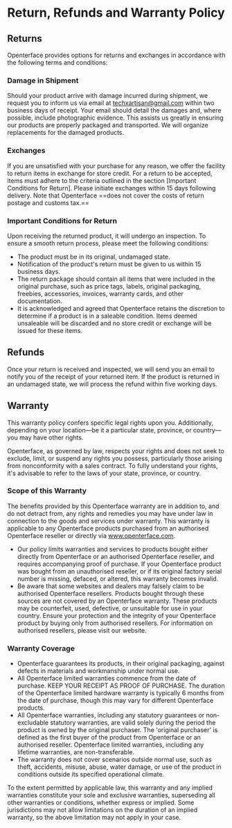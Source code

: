 # Return, Refunds and Warranty Policy

## Returns

Openterface provides options for returns and exchanges in accordance with the following terms and conditions:

### Damage in Shipment

Should your product arrive with damage incurred during shipment, we request you to inform us via email at [techxartisan@gmail.com](mailto:techxartisan@gmail.com) within two business days of receipt. Your email should detail the damages and, where possible, include photographic evidence. This assists us greatly in ensuring our products are properly packaged and transported. We will organize replacements for the damaged products.

### Exchanges

If you are unsatisfied with your purchase for any reason, we offer the facility to return items in exchange for store credit. For a return to be accepted, items must adhere to the criteria outlined in the section [Important Conditions for Return]. Please initiate exchanges within 15 days following delivery. Note that Openterface ==does not cover the costs of return postage and customs tax.==

### Important Conditions for Return

Upon receiving the returned product, it will undergo an inspection. To ensure a smooth return process, please meet the following conditions:

- The product must be in its original, undamaged state.
- Notification of the product's return must be given to us within 15 business days.
- The return package should contain all items that were included in the original purchase, such as price tags, labels, original packaging, freebies, accessories, invoices, warranty cards, and other documentation.
- It is acknowledged and agreed that Openterface retains the discretion to determine if a product is in a saleable condition. Items deemed unsaleable will be discarded and no store credit or exchange will be issued for these items.

## Refunds

Once your return is received and inspected, we will send you an email to notify you of the receipt of your returned item. If the product is returned in an undamaged state, we will process the refund within five working days.

## Warranty

This warranty policy confers specific legal rights upon you. Additionally, depending on your location—be it a particular state, province, or country—you may have other rights. 

Openterface, as governed by law, respects your rights and does not seek to exclude, limit, or suspend any rights you possess, particularly those arising from nonconformity with a sales contract. To fully understand your rights, it's advisable to refer to the laws of your state, province, or country.

### Scope of this Warranty

The benefits provided by this Openterface warranty are in addition to, and do not detract from, any rights and remedies you may have under law in connection to the goods and services under warranty. This warranty is applicable to any Openterface products purchased from an authorised Openterface reseller or directly via www.openterface.com.

- Our policy limits warranties and services to products bought either directly from Openterface or an authorised Openterface reseller, and requires accompanying proof of purchase. If your Openterface product was bought from an unauthorised reseller, or if its original factory serial number is missing, defaced, or altered, this warranty becomes invalid.
- Be aware that some websites and dealers may falsely claim to be authorised Openterface resellers. Products bought through these sources are not covered by an Openterface warranty. These products may be counterfeit, used, defective, or unsuitable for use in your country. Ensure your protection and the integrity of your Openterface product by buying only from authorised resellers. For information on authorised resellers, please visit our website.

### Warranty Coverage

- Openterface guarantees its products, in their original packaging, against defects in materials and workmanship under normal use.
- All Openterface limited warranties commence from the date of purchase. KEEP YOUR RECEIPT AS PROOF OF PURCHASE. The duration of the Openterface limited hardware warranty is typically 6 months from the date of purchase, though this may vary for different Openterface products.
- All Openterface warranties, including any statutory guarantees or non-excludable statutory warranties, are valid solely during the period the product is owned by the original purchaser. The 'original purchaser' is defined as the first buyer of the product from Openterface or an authorised reseller. Openterface limited warranties, including any lifetime warranties, are non-transferable.
- The warranty does not cover scenarios outside normal use, such as theft, accidents, misuse, abuse, water damage, or use of the product in conditions outside its specified operational climate.

To the extent permitted by applicable law, this warranty and any implied warranties constitute your sole and exclusive warranties, superseding all other warranties or conditions, whether express or implied. Some jurisdictions may not allow limitations on the duration of an implied warranty, so the above limitation may not apply in your case.